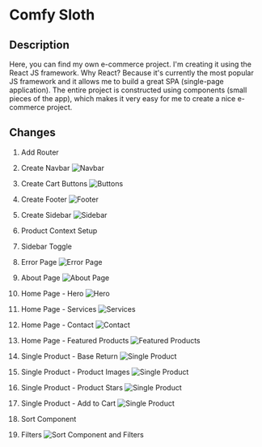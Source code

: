 # Comfy Sloth

## Description

Here, you can find my own e-commerce project. I'm creating it using the React JS framework.
Why React? Because it's currently the most popular JS framework and it allows me to build a great SPA (single-page application). The entire project is constructed using components (small pieces of the app), which makes it very easy for me to create a nice e-commerce project.

## Changes

1. Add Router

2. Create Navbar
   <img alt="Navbar" src="./src/images/Navbar.png">

3. Create Cart Buttons
   <img alt="Buttons" src="./src/images/Cart-buttons.png">

4. Create Footer
   <img alt="Footer" src="./src/images/Footer.png">

5. Create Sidebar
   <img alt="Sidebar" src="./src/images/Sidebar.png">

6. Product Context Setup

7. Sidebar Toggle

8. Error Page
   <img alt="Error Page" src="./src/images/Error.png">

9. About Page
   <img alt="About Page" src="./src/images/About.png">

10. Home Page - Hero
    <img alt="Hero" src="./src/images/Hero.png">

11. Home Page - Services
    <img alt="Services" src="./src/images/Services.png">

12. Home Page - Contact
    <img alt="Contact" src="./src/images/Contact.png">

13. Home Page - Featured Products
    <img alt="Featured Products" src="./src/images/Featured_Products.png">

14. Single Product - Base Return
    <img alt="Single Product" src="./src/images/Single_Product_Base_Return.png">

15. Single Product - Product Images
    <img alt="Single Product" src="./src/images/Single_Product_Product_Images.png">

16. Single Product - Product Stars
    <img alt="Single Product" src="./src/images/Single_Product_Product_Stars.png">

17. Single Product - Add to Cart
    <img alt="Single Product" src="./src/images/Single_Product_Add_to_Cart.png">

18. Sort Component

19. Filters
    <img alt='Sort Component and Filters' src="./src/images/Products.png">
